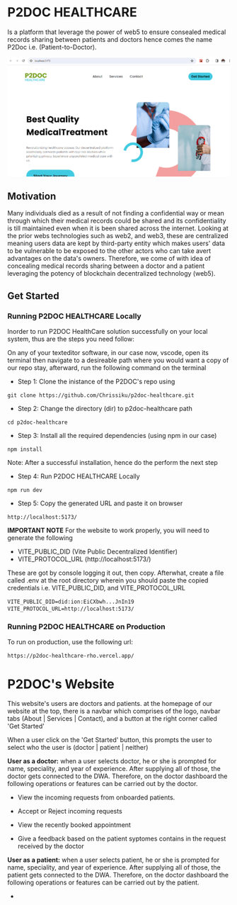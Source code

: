 # P2DOC HEALTHCARE

Is a platform that leverage the power of web5 to ensure consealed medical records sharing between patients and doctors hence comes the name P2Doc i.e. (Patient-to-Doctor). 

![P2DOC HEALTHCARE](./public/assets/images/p2doc.png)  

## Motivation
Many individuals died as a result of not finding a confidential way or mean through which their medical records could be shared and its confidentiality is till maintained even when it is been shared across the internet. Looking at the prior webs technologies such as web2, and web3, these are centralized meaning users data are kept by third-party entity which makes users' data to be vulnerable to be exposed to the other actors who can take avert advantages on the data's owners. Therefore, we come of with idea of concealing medical records sharing between a doctor and a patient leveraging the potency of blockchain decentralized technology (web5).



## Get Started
### Running P2DOC HEALTHCARE Locally
Inorder to run P2DOC HealthCare solution successfully on your local system, thus are the steps you need follow:

On any of your texteditor software, in our case now, vscode, open its terminal then navigate to a desireable path where you would want a copy of our repo stay, afterward, run the following command on the terminal

- Step 1: Clone the inistance of the P2DOC's repo using 
```
git clone https://github.com/Chrissiku/p2doc-healthcare.git
```

- Step 2: Change the directory (dir) to p2doc-healthcare path
```
cd p2doc-healthcare
```
- Step 3: Install all the required dependencies (using npm in our case)
```
npm install
```
Note: After a successful installation, hence do the perform the next step
- Step 4: Run P2DOC HEALTHCARE Locally
```
npm run dev
``` 
- Step 5: Copy the generated URL and paste it on browser
```
http://localhost:5173/
```
**IMPORTANT NOTE**
For the website to work properly, you will need to generate the following

- VITE_PUBLIC_DID (Vite Public Decentralized Identifier)
- VITE_PROTOCOL_URL (http://localhost:5173/)

These are got by console logging it out, then copy. Afterwhat, create a file called .env at the root directory wherein you should paste the copied credentials i.e. VITE_PUBLIC_DID, and VITE_PROTOCOL_URL

```
VITE_PUBLIC_DID=did:ion:EiCXbwh...JnIn19
VITE_PROTOCOL_URL=http://localhost:5173/
```

### Running P2DOC HEALTHCARE on Production
To run on production, use the following url:
```
https://p2doc-healthcare-rho.vercel.app/
```

# P2DOC's Website
This website's users are doctors and patients. at the homepage of our website at the top, there is a navbar which comprises of the logo, navbar tabs (About | Services | Contact), and a button at the right corner called 'Get Started'

When a user click on the 'Get Started' button, this prompts the user to select who the user is (doctor | patient | neither)

**User as a doctor:** when a user selects doctor, he or she is prompted for name, speciality, and year of experience. After supplying all of those, the doctor gets connected to the DWA. Therefore, on the doctor dashboard the following operations or features can be carried out by the doctor.

- View the incoming requests from onboarded patients.

- Accept or Reject incoming requests

- View the recently booked appointment

- Give a feedback based on the patient syptomes contains in the request received by the doctor

**User as a patient:** when a user selects patient, he or she is prompted for name, speciality, and year of experience. After supplying all of those, the patient gets connected to the DWA. Therefore, on the doctor dashboard the following operations or features can be carried out by the patient.

- 


